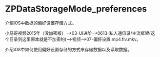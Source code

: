# ZPDataStorageMode_preferences
介绍iOS中数据的偏好设置存储方式。

小马哥视频2015年（没加密版）——>03-UI进阶——>0613-私人通讯录/主流框架(这个目录到这里原本就是不加密的)——>视频——>07-偏好设置.mp4.flv.mkv。

介绍iOS中如何使用偏好设置存储的方式来存储数据以及读取数据。
